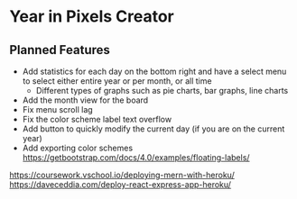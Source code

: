 # Year in Pixels Creator

## Planned Features

- Add statistics for each day on the bottom right and have a select menu to select either entire year or per month, or all time
  - Different types of graphs such as pie charts, bar graphs, line charts
- Add the month view for the board
- Fix menu scroll lag
- Fix the color scheme label text overflow
- Add button to quickly modify the current day (if you are on the current year)
- Add exporting color schemes
https://getbootstrap.com/docs/4.0/examples/floating-labels/

https://coursework.vschool.io/deploying-mern-with-heroku/
https://daveceddia.com/deploy-react-express-app-heroku/
